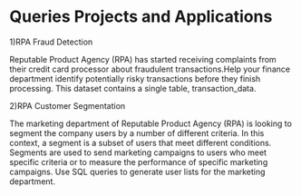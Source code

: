 # Queries Projects and Applications
1)RPA Fraud Detection

Reputable Product Agency (RPA) has started receiving complaints from their credit card processor about fraudulent transactions.Help your finance department identify potentially risky transactions before they finish processing.
This dataset contains a single table, transaction_data.

2)RPA Customer Segmentation

The marketing department of Reputable Product Agency (RPA) is looking to segment the company users by a number of different criteria.
In this context, a segment is a subset of users that meet different conditions. Segments are used to send marketing campaigns to users who meet specific criteria or to measure the performance of specific marketing campaigns.
Use SQL queries to generate user lists for the marketing department.


